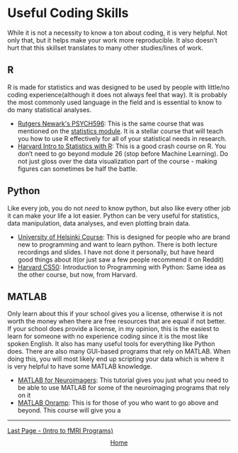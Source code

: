 # Useful Coding Skills

While it is not a necessity to know a ton about coding, it is very helpful. Not only that, but it helps make your work more reproducible. It also doesn’t hurt that this skillset translates to many other studies/lines of work.

## **R**

 R is made for statistics and was designed to be used by people with little/no coding experience(although it does not always feel that way). It is probably the most commonly used language in the field and is essential to know to do many statistical analyses.
  - [Rutgers Newark's PSYCH596](https://jamilfelipe.github.io/psych596/activities/full-list.html): This is the same course that was mentioned on the [statistics module]("statistics.md"). It is a stellar course that will teach you how to use R effectively for all of your statistical needs in research.
  - [Harvard Intro to Statistics with R](https://pll.harvard.edu/course/statistics-and-r): This is a good crash course on R. You don’t need to go beyond module 26 (stop before Machine Learning). Do not just gloss over the data visualization part of the course - making figures can sometimes be half the battle.

## **Python**
 Like every job, you do not *need* to know python, but also like every other job it can make your life a lot easier. Python can be very useful for statistics, data manipulation, data analyses, and even plotting brain data.
  - [University of Helsinki Course](https://programming-22.mooc.fi/): This is designed for people who are brand new to programming and want to learn python. There is both lecture recordings and slides. I have not done it personally, but have heard good things about it(or just saw a few people recommend it on Reddit)
  - [Harvard CS50](https://pll.harvard.edu/course/cs50-introduction-computer-science): Introduction to Programming with Python: Same idea as the other course, but now, from Harvard.

## **MATLAB**
Only learn about this if your school gives you a license, otherwise it is not worth the money when there are free resources that are equal if not better. If your school does provide a license, in my opinion, this is the easiest to learn for someone with no experience coding since it is the most like spoken English. It also has many useful tools for everything like Python does. There are also many GUI-based programs that rely on MATLAB. When doing this, you will most likely end up scripting your data which is where it is very helpful to have some MATLAB knowledge.
  - [MATLAB for Neuroimagers](https://andysbrainbook.readthedocs.io/en/latest/Matlab/Matlab_Overview.html): This tutorial gives you just what you need to be able to use MATLAB for some of the neuroimaging programs that rely on it
  - [MATLAB Onramp](https://www.mathworks.com/support/learn-with-matlab-tutorials.html?gclid=CjwKCAiAiaC-BhBEEiwAjY99qEtx0KCOpw53sECoh1U5yAd5XTZWWqH_m02exkKS6RyfJlWtjDUTThoCDsoQAvD_BwE&ef_id=CjwKCAiAiaC-BhBEEiwAjY99qEtx0KCOpw53sECoh1U5yAd5XTZWWqH_m02exkKS6RyfJlWtjDUTThoCDsoQAvD_BwE%3AG%3As&s_kwcid=AL%218664%213%21%21%21%21x%21%21&s_eid=PDL_33478&gad_source=1): This is for those of you who want to go above and beyond. This course will give you a

 ------------------------------------------------------------------------------------------------
<div style="text-align: left; margin-top: 10px;">
   <a href="statistics.html">Last Page - (Intro to fMRI Programs) </a>
</div>


<div style="text-align: center; margin-top: 10px;">
  <a href="/fmri-for-beginners/">Home</a>
</div>
